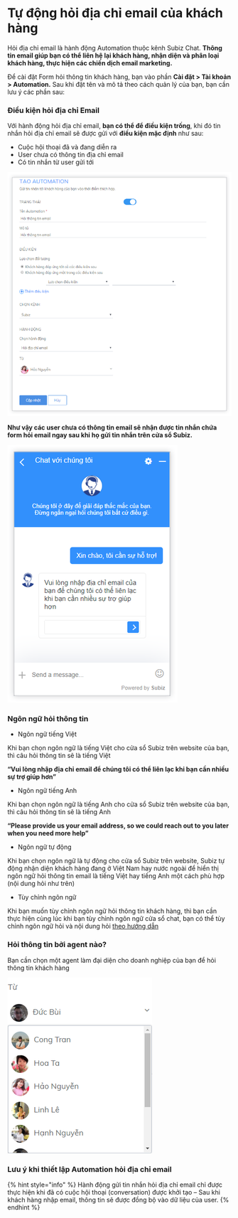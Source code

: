 # Tự động hỏi địa chỉ email của khách hàng

Hỏi địa chỉ email là hành động Automation thuộc kênh Subiz Chat. **Thông tin email giúp bạn có thể liên hệ lại khách hàng, nhận diện và phân loại khách hàng, thực hiện các chiến dịch email marketing.**

Để cài đặt Form hỏi thông tin khách hàng, bạn vào phần **Cài đặt &gt; Tài khoản &gt; Automation.** Sau khi đặt tên và mô tả theo cách quản lý của bạn, bạn cần lưu ý các phần sau:

### Điều kiện hỏi địa chỉ Email

Với hành động hỏi địa chỉ email, **bạn có thể để điều kiện trống**, khi đó tin nhắn hỏi địa chỉ email sẽ được gửi với **điều kiện mặc định** như sau:

* Cuộc hội thoại đã và đang diễn ra
* User chưa có thông tin địa chỉ email
* Có tin nhắn từ user gửi tới

![T&#x1EA1;o automation h&#x1ECF;i th&#xF4;ng tin kh&#xE1;ch h&#xE0;ng](../../.gitbook/assets/tao-form-hoi-email.png)

**Như vậy các user chưa có thông tin email sẽ nhận được tin nhắn chứa form hỏi email ngay sau khi họ gửi tin nhắn trên cửa sổ Subiz.**

![Form h&#x1ECF;i th&#xF4;ng tin kh&#xE1;ch h&#xE0;ng tr&#xEA;n c&#x1EED;a s&#x1ED5; chat](../../.gitbook/assets/form-hoi-email-1.png)

### Ngôn ngữ hỏi thông tin

* Ngôn ngữ tiếng Việt

Khi bạn chọn ngôn ngữ là tiếng Việt cho cửa sổ Subiz trên website của bạn, thì câu hỏi thông tin sẽ là tiếng Việt

**“Vui lòng nhập địa chỉ email để chúng tôi có thể liên lạc khi bạn cần nhiều sự trợ giúp hơn”**

* Ngôn ngữ tiếng Anh

Khi bạn chọn ngôn ngữ là tiếng Anh cho cửa sổ Subiz trên website của bạn, thì câu hỏi thông tin sẽ là tiếng Anh

**“Please provide us your email address, so we could reach out to you later when you need more help”**

* Ngôn ngữ tự động

Khi bạn chọn ngôn ngữ là tự động cho cửa sổ Subiz trên website, Subiz tự động nhận diện khách hàng đang ở Việt Nam hay nước ngoài để hiển thị ngôn ngữ hỏi thông tin email là tiếng Việt hay tiếng Anh một cách phù hợp \(nội dung hỏi như trên\)

* Tùy chỉnh ngôn ngữ

Khi bạn muốn tùy chỉnh ngôn ngữ hỏi thông tin khách hàng, thì bạn cần thực hiện cùng lúc khi bạn tùy chỉnh ngôn ngữ cửa sổ chat, bạn có thể tùy chỉnh ngôn ngữ hỏi và nội dung hỏi [theo hướng dẫn​](https://subiz.gitbook.io/subiz-document/bat-dau-voi-subiz/thiet-lap-moi-truong-tuong-tac/tich-hop-subiz-chat/tuy-chinh-cua-so-subiz-chat#tuy-chinh-ngon-ngu-cua-so-subiz-chat-qua-file-po)

### Hỏi thông tin bởi agent nào?

Bạn cần chọn một agent làm đại diện cho doanh nghiệp của bạn để hỏi thông tin khách hàng

![L&#x1EF1;a ch&#x1ECD;n Agent &#x111;&#x1EA1;i di&#x1EC7;n h&#x1ECF;i th&#xF4;ng tin kh&#xE1;ch h&#xE0;ng](../../.gitbook/assets/hoi-thong-tin-tu-agent-nao.png)

### Lưu ý khi thiết lập Automation hỏi địa chỉ email 

{% hint style="info" %}
Hành động gửi tin nhắn hỏi địa chỉ email chỉ được thực hiện khi đã có cuộc hội thoại \(conversation\) được khởi tạo – Sau khi khách hàng nhập email, thông tin sẽ được đồng bộ vào dữ liệu của user.
{% endhint %}



